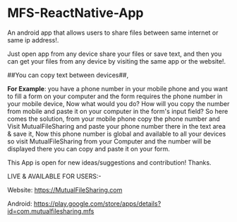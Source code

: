 # MFS-ReactNative-App
An android app that allows users to share files between same internet or same ip address!.



Just open app from any device share your files or save text, and then you can get your files from any device by visiting the same app or the website!. 

##You can copy text between devices##, 

**For Example**: you have a phone number in your mobile phone and you want to fill a form on your computer and the form requires the phone number in your mobile device, Now what would you do? How will you copy the number from mobile and paste it on your computer in the form's input field?  So here comes the solution, from your mobile phone copy the phone number and Visit MutualFileSharing and paste your phone number there in the text area & save it, Now this phone number is global and available to all your devices so visit MutualFileSharing from your Computer and the number will be displayed there you can copy and paste it on your form.

This App is open for new ideas/suggestions and contribution! Thanks.



LIVE & AVAILABLE FOR USERS:-



Website: https://MutualFileSharing.com

Android: https://play.google.com/store/apps/details?id=com.mutualfilesharing.mfs
